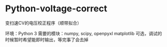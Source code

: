 # Python-voltage-correct
变扫速CV的电压校正程序（顺带拟合）

环境：Python 3
需要的模块：numpy, scipy, openpyxl
    matplotlib 可选，调试的时候暂时希望能即时输出，等完事了会去掉
